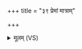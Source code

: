 +++
title = "३९ प्रेमां मात्राम्"

+++
<details><summary>मूलम् (VS)</summary>

प्रेमां मात्रां॑मिमीमहे॒ यथाप॑रं॒ न मासा॑तै। श॒ते श॒रत्सु॑ नो पु॒रा ॥
</details>